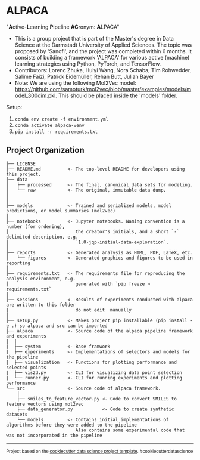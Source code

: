 ALPACA
==============================

"**A**ctive-**L**earning **P**ipeline **AC**ronym: **A**LPACA"

* This is a group project that is part of the Master's degree in Data Science at the Darmstadt University of Applied Sciences. The topic was proposed by 'Sanofi', and the project was completed within 6 months. It consists of building a framework 'ALPACA' for various active (machine) learning strategies using Python, PyTorch, and TensorFlow.
* Contributors: Lorenc Zhuka, Huiyi Wang, Nora Schaba, Tim Rohwedder, Salime Faizi, Patrick Eidemüller, Rehan Butt, Julian Bayer
* Note: We are using the following Mol2Vec model: https://github.com/samoturk/mol2vec/blob/master/examples/models/model_300dim.pkl. This should be placed inside the 'models' folder.

Setup:

1. `conda env create -f environment.yml`
2. `conda activate alpaca-venv`
3. `pip install -r requirements.txt`

Project Organization
------------

    ├── LICENSE
    ├── README.md          <- The top-level README for developers using this project.
    ├── data
    │   ├── processed      <- The final, canonical data sets for modeling.
    │   └── raw            <- The original, immutable data dump.
    │
    │
    ├── models             <- Trained and serialized models, model predictions, or model summaries (mol2vec)
    │
    ├── notebooks          <- Jupyter notebooks. Naming convention is a number (for ordering),
    │                         the creator's initials, and a short `-` delimited description, e.g.
    │                         `1.0-jqp-initial-data-exploration`.
    │
    ├── reports            <- Generated analysis as HTML, PDF, LaTeX, etc.
    │   └── figures        <- Generated graphics and figures to be used in reporting
    │
    ├── requirements.txt   <- The requirements file for reproducing the analysis environment, e.g.
    │                         generated with `pip freeze > requirements.txt`
    │
    ├── sessions           <- Results of experiments conducted with alpaca are written to this folder
    |                         do not edit  manually
    │
    ├── setup.py           <- Makes project pip installable (pip install -e .) so alpaca and src can be imported
    ├── alpaca             <- Source code of the alpaca pipeline framework and experiments
    |  |
    |  ├── system          <- Base framwork
    |  ├── experiments     <- Implementations of selectors and models for the pipeline
    |  ├── visualization   <- Functions for plotting performance and selected points
    |  ├── vis2d.py        <- CLI for visualizing data point selection
    |  └── runner.py       <- CLI for running experiments and plotting performance
    └── src                <- Source code of alpaca framework.
        │
        ├── smiles_to_feature_vector.py <- Code to convert SMILES to feature vectors using mol2vec
        ├── data_generator.py           <- Code to create synthetic datasets  
        └── models         <- Contains initial implementations of algorithms before they were added to the pipeline
                              Also contains some experimental code that was not incorporated in the pipeline


--------

<p><small>Project based on the <a target="_blank" href="https://drivendata.github.io/cookiecutter-data-science/">cookiecutter data science project template</a>. #cookiecutterdatascience</small></p>
